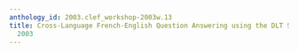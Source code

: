 ```yaml
---
anthology_id: 2003.clef_workshop-2003w.13
title: Cross-Language French-English Question Answering using the DLT System at CLEF
  2003
---
```

